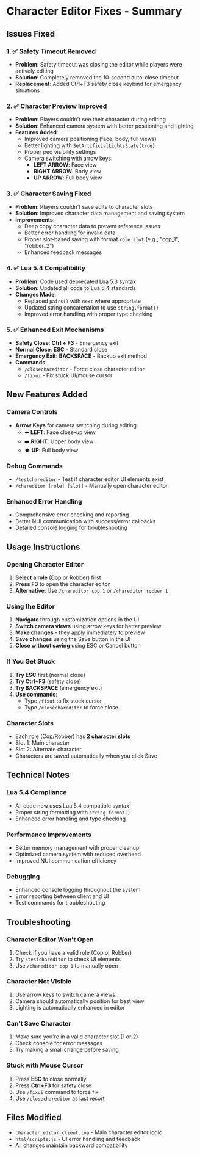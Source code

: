 # Character Editor Fixes - Summary

## Issues Fixed

### 1. ✅ Safety Timeout Removed
- **Problem**: Safety timeout was closing the editor while players were actively editing
- **Solution**: Completely removed the 10-second auto-close timeout
- **Replacement**: Added Ctrl+F3 safety close keybind for emergency situations

### 2. ✅ Character Preview Improved
- **Problem**: Players couldn't see their character during editing
- **Solution**: Enhanced camera system with better positioning and lighting
- **Features Added**:
  - Improved camera positioning (face, body, full views)
  - Better lighting with `SetArtificialLightsState(true)`
  - Proper ped visibility settings
  - Camera switching with arrow keys:
    - **LEFT ARROW**: Face view
    - **RIGHT ARROW**: Body view  
    - **UP ARROW**: Full body view

### 3. ✅ Character Saving Fixed
- **Problem**: Players couldn't save edits to character slots
- **Solution**: Improved character data management and saving system
- **Improvements**:
  - Deep copy character data to prevent reference issues
  - Better error handling for invalid data
  - Proper slot-based saving with format `role_slot` (e.g., "cop_1", "robber_2")
  - Enhanced feedback messages

### 4. ✅ Lua 5.4 Compatibility
- **Problem**: Code used deprecated Lua 5.3 syntax
- **Solution**: Updated all code to Lua 5.4 standards
- **Changes Made**:
  - Replaced `pairs()` with `next` where appropriate
  - Updated string concatenation to use `string.format()`
  - Improved error handling with proper type checking

### 5. ✅ Enhanced Exit Mechanisms
- **Safety Close**: **Ctrl + F3** - Emergency exit
- **Normal Close**: **ESC** - Standard close
- **Emergency Exit**: **BACKSPACE** - Backup exit method
- **Commands**:
  - `/closechareditor` - Force close character editor
  - `/fixui` - Fix stuck UI/mouse cursor

## New Features Added

### Camera Controls
- **Arrow Keys** for camera switching during editing:
  - ⬅️ **LEFT**: Face close-up view
  - ➡️ **RIGHT**: Upper body view
  - ⬆️ **UP**: Full body view

### Debug Commands
- `/testchareditor` - Test if character editor UI elements exist
- `/chareditor [role] [slot]` - Manually open character editor

### Enhanced Error Handling
- Comprehensive error checking and reporting
- Better NUI communication with success/error callbacks
- Detailed console logging for troubleshooting

## Usage Instructions

### Opening Character Editor
1. **Select a role** (Cop or Robber) first
2. **Press F3** to open the character editor
3. **Alternative**: Use `/chareditor cop 1` or `/chareditor robber 1`

### Using the Editor
1. **Navigate** through customization options in the UI
2. **Switch camera views** using arrow keys for better preview
3. **Make changes** - they apply immediately to preview
4. **Save changes** using the Save button in the UI
5. **Close without saving** using ESC or Cancel button

### If You Get Stuck
1. **Try ESC** first (normal close)
2. **Try Ctrl+F3** (safety close)
3. **Try BACKSPACE** (emergency exit)
4. **Use commands**:
   - Type `/fixui` to fix stuck cursor
   - Type `/closechareditor` to force close

### Character Slots
- Each role (Cop/Robber) has **2 character slots**
- Slot 1: Main character
- Slot 2: Alternate character
- Characters are saved automatically when you click Save

## Technical Notes

### Lua 5.4 Compliance
- All code now uses Lua 5.4 compatible syntax
- Proper string formatting with `string.format()`
- Enhanced error handling and type checking

### Performance Improvements
- Better memory management with proper cleanup
- Optimized camera system with reduced overhead
- Improved NUI communication efficiency

### Debugging
- Enhanced console logging throughout the system
- Error reporting between client and UI
- Test commands for troubleshooting

## Troubleshooting

### Character Editor Won't Open
1. Check if you have a valid role (Cop or Robber)
2. Try `/testchareditor` to check UI elements
3. Use `/chareditor cop 1` to manually open

### Character Not Visible
1. Use arrow keys to switch camera views
2. Camera should automatically position for best view
3. Lighting is automatically enhanced in editor

### Can't Save Character
1. Make sure you're in a valid character slot (1 or 2)
2. Check console for error messages
3. Try making a small change before saving

### Stuck with Mouse Cursor
1. Press **ESC** to close normally
2. Press **Ctrl+F3** for safety close
3. Use `/fixui` command to force fix
4. Use `/closechareditor` as last resort

## Files Modified
- `character_editor_client.lua` - Main character editor logic
- `html/scripts.js` - UI error handling and feedback
- All changes maintain backward compatibility